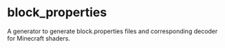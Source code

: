 # block_properties
A generator to generate block.properties files and corresponding decoder for Minecraft shaders.
